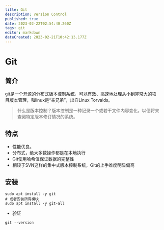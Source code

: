 ```yaml
---
title: Git
description: Version Control
published: true
date: 2023-02-22T02:54:40.260Z
tags: git
editor: markdown
dateCreated: 2023-02-21T10:42:13.177Z
---
```


# Git

## 简介

git是一个开源的分布式版本控制系统，可以有效、高速地处理从小到非常大的项目版本管理，和linux是“亲兄弟”，出自Linux Torvalds。

> 什么是版本控制？版本控制是一种记录一个或若干文件内容变化，以便将来查阅特定版本修订情况的系统。

## 特点

- 性能优良。
- 分布式，绝大多数操作都是在本地执行
- Git使用哈希值保证数据的完整性
- 相较于SVN这样的集中式版本控制系统，Git的上手难度明显偏高

## 安装

```shell
sudo apt install -y git
# 或者安装所有模块
sudo apt install -y git-all
```

- 验证

```shell
git --version
```